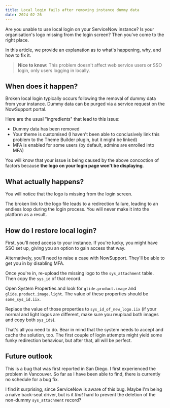 ```yaml
---
title: Local login fails after removing instance dummy data
date: 2024-02-26
---
```


Are you unable to use local login on your ServiceNow instance? Is your organisation's logo missing from the login screen? Then you've come to the right place.

In this article, we provide an explanation as to what's happening, why, and how to fix it.

> **Nice to know:** This problem doesn't affect web service users or SSO login, only users logging in locally.

## When does it happen?

Broken local login typically occurs following the removal of dummy data from your instance. Dummy data can be purged via a service request on the NowSupport portal.

Here are the usual "ingredients" that lead to this issue:

- Dummy data has been removed
- Your theme is customised (I haven't been able to conclusively link this problem to the Theme Builder plugin, but it might be linked)
- MFA is enabled for some users (by default, admins are enrolled into MFA)

You will know that your issue is being caused by the above concoction of factors because **the logo on your login page won't be displaying**.

## What actually happens?

You will notice that the logo is missing from the login screen.

The broken link to the logo file leads to a redirection failure, leading to an endless loop during the login process. You will never make it into the platform as a result.

## How do I restore local login?

First, you'll need access to your instance. If you're lucky, you might have SSO set up, giving you an option to gain access that way.

Alternatively, you'll need to raise a case with NowSupport. They'll be able to get you in by disabling MFA.

Once you're in, re-upload the missing logo to the `sys_attachment` table. Then copy the `sys_id` of that record.

Open System Properties and look for `glide.product.image` and `glide.product.image.light`. The value of these properties should be `some_sys_id.iix`.

Replace the value of those properties to `sys_id_of_new_logo.iix` (if your normal and light logos are different, make sure you reupload both images and copy both `sys_id`s).

That's all you need to do. Bear in mind that the system needs to accept and cache the solution, too. The first couple of login attempts might yield some funky redirection behaviour, but after that, all will be perfect.

## Future outlook

This is a bug that was first reported in San Diego. I first experienced the problem in Vancouver. So far as I have been able to find, there is currently no schedule for a bug fix.

I find it surprising, since ServiceNow is aware of this bug. Maybe I'm being a na&iuml;ve back-seat driver, but is it _that_ hard to prevent the deletion of the non-dummy `sys_attachment` record?
